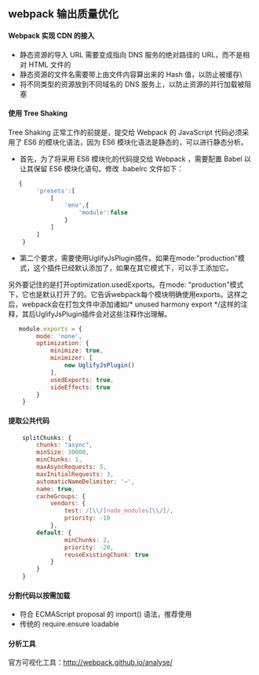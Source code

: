 ## webpack 输出质量优化

#### Webpack 实现 CDN 的接入
- 静态资源的导入  URL 需要变成指向 DNS 服务的绝对路径的 URL，而不是相对 HTML 文件的
- 静态资源的文件名需要带上由文件内容算出来的 Hash 值，以防止被缓存\
- 将不同类型的资源放到不同域名的 DNS 服务上，以防止资源的并行加载被阻塞

#### 使用 Tree Shaking
Tree Shaking 正常工作的前提是，提交给 Webpack 的 JavaScript 代码必须采用了 ES6 的模块化语法，因为 ES6 模块化语法是静态的，可以进行静态分析。
- 首先，为了将采用 ES6 模块化的代码提交给 Webpack ，需要配置 Babel 以让其保留 ES6 模块化语句。修改 .babelrc 文件如下：
```js
   {
        'presets':[
            [
                'env',{
                    'module':false
                }
            ]
        ]
    }
```
- 第二个要求，需要使用UglifyJsPlugin插件。如果在mode:"production"模式，这个插件已经默认添加了，如果在其它模式下，可以手工添加它。

另外要记住的是打开optimization.usedExports。在mode: "production"模式下，它也是默认打开了的。它告诉webpack每个模块明确使用exports。这样之后，webpack会在打包文件中添加诸如/* unused harmony export */这样的注释，其后UglifyJsPlugin插件会对这些注释作出理解。
```js
   module.exports = {
        mode: 'none',
        optimization: {
            minimize: true,
            minimizer: [
                new UglifyJsPlugin()
            ],
            usedExports: true,
            sideEffects: true
        }
    }
```
#### 提取公共代码
```js
    splitChunks: {
        chunks: "async",
        minSize: 30000,
        minChunks: 1,
        maxAsyncRequests: 5,
        maxInitialRequests: 3,
        automaticNameDelimiter: '~',
        name: true,
        cacheGroups: {
            vendors: {
                test: /[\\/]node_modules[\\/]/,
                priority: -10
            },
        default: {
                minChunks: 2,
                priority: -20,
                reuseExistingChunk: true
            }
        }
    }
```

#### 分割代码以按需加载
- 符合 ECMAScript proposal 的 import() 语法，推荐使用
- 传统的 require.ensure
loadable

#### 分析工具
官方可视化工具：http://webpack.github.io/analyse/
